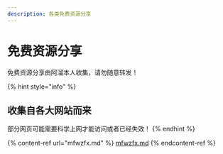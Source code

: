 ```yaml
---
description: 各类免费资源分享
---
```


# 免费资源分享

免费资源分享由阿溜本人收集，请勿随意转发！

{% hint style="info" %}
## 收集自各大网站而来

部分网页可能需要科学上网才能访问或者已经失效！
{% endhint %}

{% content-ref url="mfwzfx.md" %}
[mfwzfx.md](mfwzfx.md)
{% endcontent-ref %}







